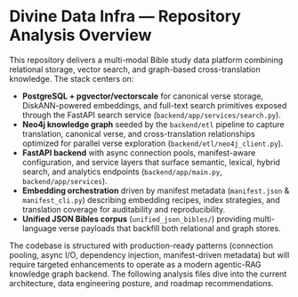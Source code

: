 # Divine Data Infra — Repository Analysis Overview

This repository delivers a multi-modal Bible study data platform combining relational storage, vector search, and graph-based cross-translation knowledge. The stack centers on:

- **PostgreSQL + pgvector/vectorscale** for canonical verse storage, DiskANN-powered embeddings, and full-text search primitives exposed through the FastAPI search service (`backend/app/services/search.py`).
- **Neo4j knowledge graph** seeded by the `backend/etl` pipeline to capture translation, canonical verse, and cross-translation relationships optimized for parallel verse exploration (`backend/etl/neo4j_client.py`).
- **FastAPI backend** with async connection pools, manifest-aware configuration, and service layers that surface semantic, lexical, hybrid search, and analytics endpoints (`backend/app/main.py`, `backend/app/services`).
- **Embedding orchestration** driven by manifest metadata (`manifest.json` & `manifest_cli.py`) describing embedding recipes, index strategies, and translation coverage for auditability and reproducibility.
- **Unified JSON Bibles corpus** (`unified_json_bibles/`) providing multi-language verse payloads that backfill both relational and graph stores.

The codebase is structured with production-ready patterns (connection pooling, async I/O, dependency injection, manifest-driven metadata) but will require targeted enhancements to operate as a modern agentic-RAG knowledge graph backend. The following analysis files dive into the current architecture, data engineering posture, and roadmap recommendations.
